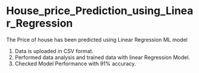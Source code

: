 # House_price_Prediction_using_Linear_Regression
The Price of house has been predicted using Linear Regression ML model
1. Data is uploaded in CSV format.
2. Performed data analysis and trained data with linear Regression Model.
3. Checked Model Performance with 91% accuracy.
